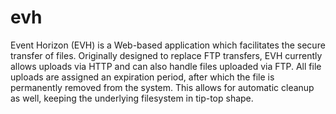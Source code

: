 evh
===

Event Horizon (EVH) is a Web-based application which facilitates the secure transfer of files. Originally designed to replace FTP transfers, EVH currently allows uploads via HTTP and can also handle files uploaded via FTP. All file uploads are assigned an expiration period, after which the file is permanently removed from the system. This allows for automatic cleanup as well, keeping the underlying filesystem in tip-top shape.
